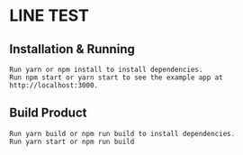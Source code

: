 # LINE TEST


## Installation & Running

```
Run yarn or npm install to install dependencies.
Run npm start or yarn start to see the example app at http://localhost:3000.
```

## Build Product
```
Run yarn build or npm run build to install dependencies.
Run yarn start or npm run build
```
